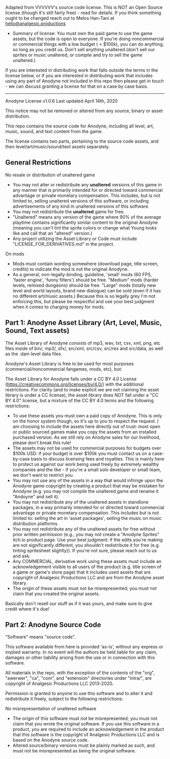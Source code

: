 Adapted from VVVVVV's source code license. This is NOT an Open Source license (though it's still fairly free) - read for details. If you think something ought to be changed reach out to Melos Han-Tani at hello@analgesic.productions

- Summary of license: You must own the paid game to use the game assets, but the code is open to everyone. If you're doing noncommercial or commercial things with a low budget ( < $100k), you can do anything, so long as you credit us. Don't sell anything unaltered (don't sell our sprites or music unaltered, or compile and try to sell the game unaltered.)

If you are interested in distributing work that falls outside the terms in the license below, or if you are interested in distributing work that includes using any part of Anodyne not included in this repo then please get in touch - we can discuss granting a license for that on a case by case basis.

---

Anodyne License v1.0.6
Last updated April 14th, 2020

This notice may not be removed or altered from any source, binary or asset distribution.

This repo contains the source code for Anodyne, including all level, art, music, sound, and text content from the game.

The license contains two parts, pertaining to the source code assets, and then level/art/music/sound/text assets separately.



General Restrictions
----------

No resale or distribution of unaltered game

- You may not alter or redistribute any **unaltered** versions of this game  in any manner that is primarily intended for or directed toward commercial advantage or private monetary compensation. This includes, but is not limited to, selling unaltered versions of this software, or including advertisements of any kind in unaltered versions of this software.  
- You may not redistribute the **unaltered** game for free.
- "Unaltered" means any version of the game where 90% of the average playtime contains significantly similar content to the original Anodyne (meaning you can't tint the sprite colors or change what Young looks like and call that an "altered" version.)
- Any project utilizing the Asset Library or Code must include "LICENSE_FOR_DERIVATIVES.md" in the project.

On mods

- Mods must contain wording somewhere (download page, title screen, credits) to indicate the mod is not the original Anodyne.
- As a general, non-legally-binding, guideline, 'small' mods (60 FPS, 'faster engine',  'funny filters') should be free. "Medium" mods (harder levels, remixed dungeons) should be free. "Large" mods (totally new level and world layouts, brand new dialogue) can be sold (even if it has no different art/music assets.) Because this is so legally grey I'm not enforcing this, but please be respectful and use your best judgment when it comes to charging money for mods.

Part 1: Anodyne Asset Library (Art, Level, Music, Sound, Text assets)
-------------

The Asset Library of Anodyne consists of mp3, wav, txt, csv, xml, png, etc files inside of bin/, mp3/, sfx/, src/xml, src/csv, src/res and src/data, as well as the .dam level data files.

Anodyne's Asset Library is free to be used for most purposes (commercial/noncommercial fangames, mods, etc), but:

The Asset Library for Anodyne falls under a CC BY 4.0 License (https://creativecommons.org/licenses/by/4.0/) with the additional restrictions. For clarity (and to make explicit we are not claiming the asset library is under a CC license), the asset library does NOT fall under a "CC BY 4.0" license, but a mixture of the CC BY 4.0 terms and the following restrictions:


- To use these assets you must own a paid copy of Anodyne. This is only on the honor system though, so it's up to you to respect the request. I am choosing to include the assets here directly out of trust: most open or public sourced games make you copy the assets from an installed purchased version. As we still rely on Anodyne sales for our livelihood, please don't break this rule!
- The assets may not be used for commercial purposes for budgets over $100k USD: if your budget is over $100k you must contact us on a case-by-case basis to discuss licensing fees and royalties. This is mainly here to protect us against our work being used freely by extremely wealthy companies and the like - if you're a small solo developer or small team, we don't want to restrict you. 
- You may not use any of the assets in a way that would infringe upon the Anodyne game copyright by creating a product that may be mistaken for Anodyne (e.g. you may not compile the unaltered game and rename it "Andoyne" and sell it).
- You may not redistribute any of the unaltered assets in standlone packages, in a way primarily intended for or directed toward commercial advantage or private monetary compensation. This includes but is not limited to: selling the art in 'asset packages', selling the music on music distribution platforms.
- You may not redistribute any of the unaltered assets for free without prior written permission (e.g., you may not create a "Anodyne Sprites" itch.io product page. Use your best judgment: if the edits you're making are not significantly different, you shouldn't redistribute it for free (e.g. tinting spritesheet slightly)). If you're not sure, please reach out to us and ask.
- Any COMMERCIAL, derivative work using these assets must include an acknowledgement visible to all users of the product (e.g. title screen of a game or game's store page) that it includes used assets that are copyright of Analgesic Productions LLC and are from the Anodyne asset library.
- The origin of these assets must not be misrepresented; you must not claim that you created the original assets.

Basically don't resell our stuff as if it was yours, and make sure to give credit where it's due!


Part 2: Anodyne Source Code 
-------

"Software" means "source code".

This software available from here is provided 'as-is', without any express or implied warranty. In no event will the authors be held liable for any claim, damages or other liability arising from the use or in connection with this software. 

All materials in the repo, with the exception of the contents of the "org", "awerwer", "ca", "com", and "extension" directories under "intra/", are copyright of Analgesic Productions LLC 2013-2020.

Permission is granted to anyone to use this software and to alter it and redistribute it freely, subject to the following restrictions:

No misrepresentation of unaltered software
- The origin of this software must not be misrepresented; you must not claim that you wrote the original software. If you use this software in a product, you are required to include an acknowledgement in the product that this software is the copyright of Analgesic Productions LLC and is based on the Anodyne source code.
- Altered source/binary versions must be plainly marked as such, and must not be misrepresented as being the original software.
